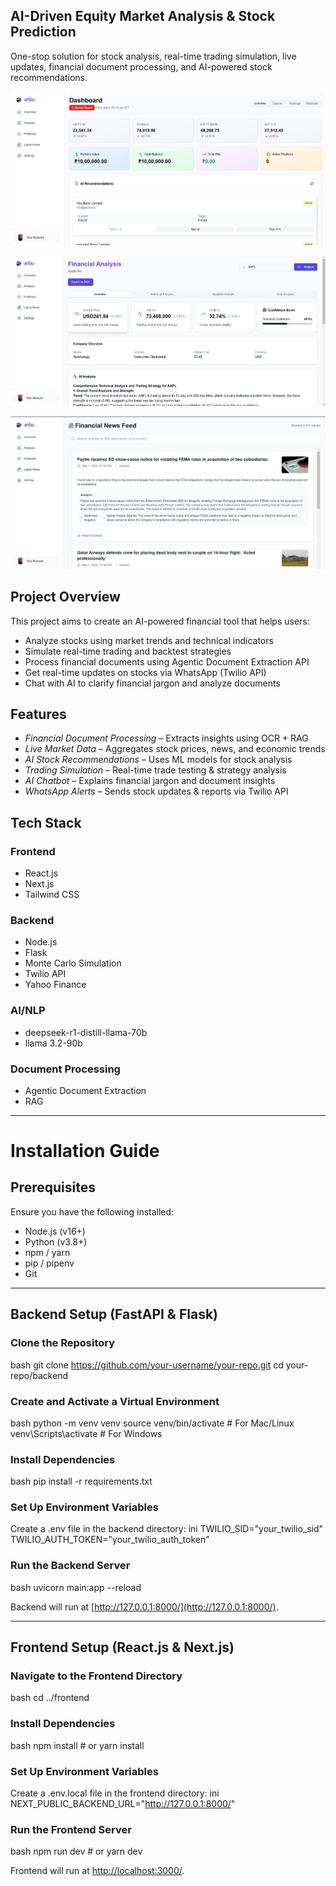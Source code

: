 ## AI-Driven Equity Market Analysis & Stock Prediction
One-stop solution for stock analysis, real-time trading simulation, live updates, financial document processing, and AI-powered stock recommendations.

![alt text](frontend/image.png)

![alt text](frontend/image-1.png)

![alt text](img.png)


## Project Overview
This project aims to create an AI-powered financial tool that helps users:
- Analyze stocks using market trends and technical indicators
- Simulate real-time trading and backtest strategies
- Process financial documents using Agentic Document Extraction API
- Get real-time updates on stocks via WhatsApp (Twilio API)
- Chat with AI to clarify financial jargon and analyze documents

## Features
- *Financial Document Processing* – Extracts insights using OCR + RAG
- *Live Market Data* – Aggregates stock prices, news, and economic trends
- *AI Stock Recommendations* – Uses ML models for stock analysis
- *Trading Simulation* – Real-time trade testing & strategy analysis
- *AI Chatbot* – Explains financial jargon and document insights
- *WhatsApp Alerts* – Sends stock updates & reports via Twilio API

## Tech Stack
### Frontend
- React.js
- Next.js
- Tailwind CSS

### Backend
- Node.js
- Flask
- Monte Carlo Simulation
- Twilio API
- Yahoo Finance

### AI/NLP
- deepseek-r1-distill-llama-70b
- llama 3.2-90b

### Document Processing
- Agentic Document Extraction
- RAG

---

# Installation Guide

## Prerequisites
Ensure you have the following installed:
- Node.js (v16+)
- Python (v3.8+)
- npm / yarn
- pip / pipenv
- Git

---

## Backend Setup (FastAPI & Flask)

### Clone the Repository
bash
git clone https://github.com/your-username/your-repo.git
cd your-repo/backend


### Create and Activate a Virtual Environment
bash
python -m venv venv
source venv/bin/activate  # For Mac/Linux
venv\Scripts\activate    # For Windows


### Install Dependencies
bash
pip install -r requirements.txt


### Set Up Environment Variables
Create a .env file in the backend directory:
ini
TWILIO_SID="your_twilio_sid"
TWILIO_AUTH_TOKEN="your_twilio_auth_token"


### Run the Backend Server
bash
uvicorn main:app --reload


Backend will run at [http://127.0.0.1:8000/](http://127.0.0.1:8000/).

---

## Frontend Setup (React.js & Next.js)

### Navigate to the Frontend Directory
bash
cd ../frontend


### Install Dependencies
bash
npm install  # or yarn install


### Set Up Environment Variables
Create a .env.local file in the frontend directory:
ini
NEXT_PUBLIC_BACKEND_URL="http://127.0.0.1:8000/"


### Run the Frontend Server
bash
npm run dev  # or yarn dev


Frontend will run at [http://localhost:3000/](http://localhost:3000/).
